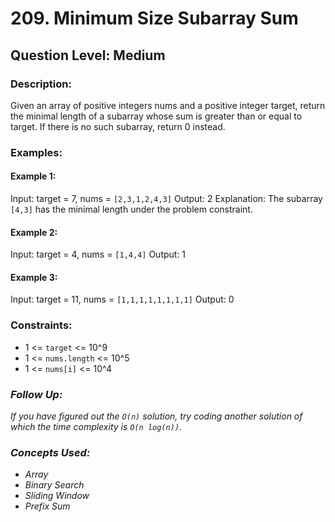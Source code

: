 # 209. Minimum Size Subarray Sum
## Question Level: Medium
### Description:
Given an array of positive integers nums and a positive integer target, return the minimal length of a subarray whose sum is greater than or equal to target. If there is no such subarray, return 0 instead.
### Examples:
#### Example 1:

Input: target = 7, nums = `[2,3,1,2,4,3]`
Output: 2
Explanation: The subarray `[4,3]` has the minimal length under the problem constraint.
#### Example 2:

Input: target = 4, nums = `[1,4,4]`
Output: 1
#### Example 3:

Input: target = 11, nums = `[1,1,1,1,1,1,1,1]`
Output: 0

### Constraints:

- 1 <= `target` <= 10^9
- 1 <= `nums.length` <= 10^5
- 1 <= `nums[i]` <= 10^4

### <i>Follow Up:
If you have figured out the `O(n)` solution, try coding another solution of which the time complexity is `O(n log(n))`.

### Concepts Used:
- Array
- Binary Search
- Sliding Window
- Prefix Sum </i>